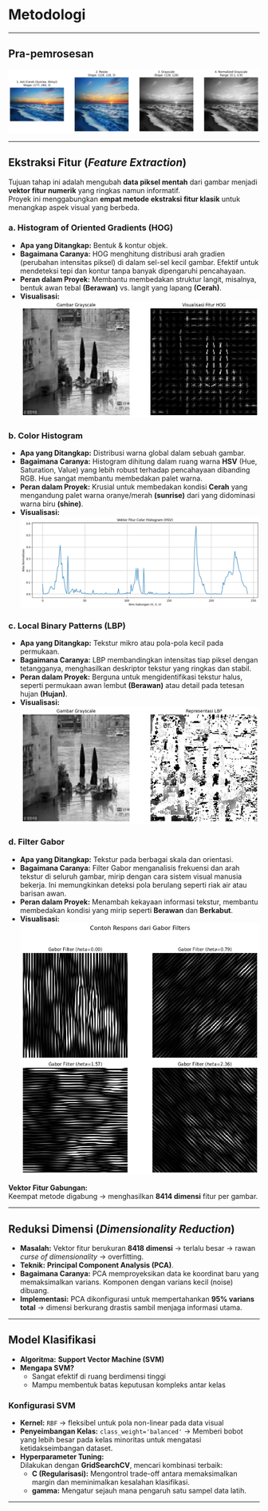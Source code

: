 # Metodologi
---

## Pra-pemrosesan
![Pra-pemrosesan](./images/visualization/gambar-prapemrosesan.png)

---

## Ekstraksi Fitur (*Feature Extraction*)

Tujuan tahap ini adalah mengubah **data piksel mentah** dari gambar menjadi **vektor fitur numerik** yang ringkas namun informatif.  
Proyek ini menggabungkan **empat metode ekstraksi fitur klasik** untuk menangkap aspek visual yang berbeda.

### a. Histogram of Oriented Gradients (HOG)
- **Apa yang Ditangkap:** Bentuk & kontur objek.  
- **Bagaimana Caranya:** HOG menghitung distribusi arah gradien (perubahan intensitas piksel) di dalam sel-sel kecil gambar. Efektif untuk mendeteksi tepi dan kontur tanpa banyak dipengaruhi pencahayaan.  
- **Peran dalam Proyek:** Membantu membedakan struktur langit, misalnya, bentuk awan tebal **(Berawan)** vs. langit yang lapang **(Cerah)**.
- **Visualisasi:**
![HOG](./images/visualization/gambar-histogram-of-oriented-gradients.png)

### b. Color Histogram
- **Apa yang Ditangkap:** Distribusi warna global dalam sebuah gambar.  
- **Bagaimana Caranya:** Histogram dihitung dalam ruang warna **HSV** (Hue, Saturation, Value) yang lebih robust terhadap pencahayaan dibanding RGB. Hue sangat membantu membedakan palet warna.  
- **Peran dalam Proyek:** Krusial untuk membedakan kondisi **Cerah** yang mengandung palet warna oranye/merah **(sunrise)** dari yang didominasi warna biru **(shine)**.
- **Visualisasi:**
![Color Histogram](./images/visualization/gambar-color-histogram.png)

### c. Local Binary Patterns (LBP)
- **Apa yang Ditangkap:** Tekstur mikro atau pola-pola kecil pada permukaan.  
- **Bagaimana Caranya:** LBP membandingkan intensitas tiap piksel dengan tetangganya, menghasilkan deskriptor tekstur yang ringkas dan stabil.  
- **Peran dalam Proyek:** Berguna untuk mengidentifikasi tekstur halus, seperti permukaan awan lembut **(Berawan)** atau detail pada tetesan hujan **(Hujan)**.
- **Visualisasi:**
![LBP](./images/visualization/gambar-local-binary-patterns.png)

### d. Filter Gabor
- **Apa yang Ditangkap:** Tekstur pada berbagai skala dan orientasi.
- **Bagaimana Caranya:** Filter Gabor menganalisis frekuensi dan arah tekstur di seluruh gambar, mirip dengan cara sistem visual manusia bekerja. Ini memungkinkan deteksi pola berulang seperti riak air atau barisan awan.
- **Peran dalam Proyek:** Menambah kekayaan informasi tekstur, membantu membedakan kondisi yang mirip seperti **Berawan** dan **Berkabut**.
- **Visualisasi:**
![Filter Gabor](./images/visualization/gambar-gabor-filters.png)

**Vektor Fitur Gabungan:**  
Keempat metode digabung → menghasilkan **8414 dimensi** fitur per gambar.  

---

## Reduksi Dimensi (*Dimensionality Reduction*)

- **Masalah:** Vektor fitur berukuran **8418 dimensi** → terlalu besar → rawan *curse of dimensionality* → overfitting.  
- **Teknik:** **Principal Component Analysis (PCA)**.  
- **Bagaimana Caranya:** PCA memproyeksikan data ke koordinat baru yang memaksimalkan varians. Komponen dengan varians kecil (noise) dibuang.  
- **Implementasi:** PCA dikonfigurasi untuk mempertahankan **95% varians total** → dimensi berkurang drastis sambil menjaga informasi utama.  

---

## Model Klasifikasi

- **Algoritma:** **Support Vector Machine (SVM)**  
- **Mengapa SVM?**  
  - Sangat efektif di ruang berdimensi tinggi  
  - Mampu membentuk batas keputusan kompleks antar kelas  

### Konfigurasi SVM
- **Kernel:** `RBF` → fleksibel untuk pola non-linear pada data visual  
- **Penyeimbangan Kelas:** `class_weight='balanced'` → Memberi bobot yang lebih besar pada kelas minoritas untuk mengatasi ketidakseimbangan dataset.
- **Hyperparameter Tuning:**  
  Dilakukan dengan **GridSearchCV**, mencari kombinasi terbaik:  
  - **C (Regularisasi):** Mengontrol trade-off antara memaksimalkan margin dan meminimalkan kesalahan klasifikasi.
  - **gamma:** Mengatur sejauh mana pengaruh satu sampel data latih.

---